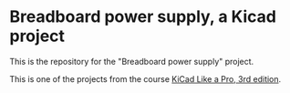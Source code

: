 # Breadboard power supply, a Kicad project

This is the repository for the "Breadboard power supply" project.

This is one of the projects from the course [KiCad Like a Pro, 3rd edition](https://techexplorations.com/so/kicad-like-a-pro-3rd-edition/).
